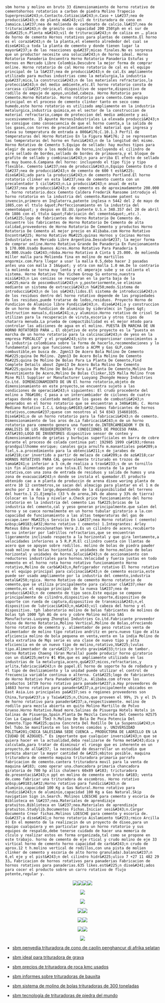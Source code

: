 
```
sbm horno y molino en bruto 33 dimensionamiento de horno rotativo de cementohornos rotatorios a carbon de piedra Molino Trapecio Superpresi&#243;n.Contacto.Cotizaci&#243;n.Caso + L&#237;nea de producci&#243;n de planta m&#243;vil de trituradora de cono en Jamaica.L&#237;nea de molienda de carbonato de calcio.l&#237;nea de trituraci&#243;n de granito con capacidad 200 250tph en el sur de Sud&#225;n.Planta m&#243;vil de trituraci&#243;n de caliza en … placa de horno de cemento Hornos rotativos para plantas de cemento.El horno es el coraz&#243;n de la planta,el elemento alrededor del cual se dise&#241;a toda la planta de cemento y donde tienen lugar la mayor&#237;a de las reacciones qu&#237;micas finales.No es sorpresa que un productor necesite una soluci&#243;n de horno ideal. Horno Rotatorio Panaderia Encuentra Horno Rotatorio Panaderia Estufas y Hornos en Mercado Libre Colombia.Descubre la mejor forma de comprar online. Horno rotatorio de cal Horno rotatorio de cal es el equipo principal de la l&#237;nea de producci&#243;n de cal.Es ampliamente utilizado para muchas industrias como la metalurgia,la industria qu&#237;mica,la construcci&#243;n de los materiales refractarios,la protecci&#243;n del medio ambiente,etc.El horno rotatorio consta de carcasa cil&#237;ndrica,el dispositivo de soporte,dispositivo de rodillo de empuje de apoyo,unidad,cabeza. Horno Rotatorio para Cemento.Horno Rotatorio. Horno rotatorio para cemento.Como equipo principal en el proceso de cemento clinker tanto en seco como humedo,este horno rotatorio es utilizado ampliamente en la industria metalurgica,industria quimica,en el sector de la construccion de material refractario,campo de proteccion del medio ambiente y asi sucesivamente. 15 Apunte HornosIndustriales La elevada producci&#243;n se consigue como consecuencia de que el horno cuenta,a la salida de los gases,con torres de precalentamiento del material que ingresa y eleva su temperatura de entrada a 800&#176;C.10.1.3 Perfil de temperaturas del Horno Rotativo En la Figura N&#176; 2 se representan las temperaturas del horno en funci&#243;n de la longitud del mismo. Horno Rotativo de Cemento 5.Equipo de sellado: hay muchos tipos para elegir de acuerdo a los modelos de horno,incluyendo el cilindro de aire sellado de bordes,sellado de bordes de primavera,y el bloque de grafito de sellado y combinaci&#243;n para arriba El efecto de sellado es muy bueno.6.Campana del horno: incluyendo el tipo fijo y tipo flexible. Cemento L&#237;nea de producci&#243;n,Equipo Cemento Este d l&#237;nea de producci&#243;n de cemento de 600 t est&#225; dise&#241;ado para la producci&#243;n de cemento Portland.El horno rotatorio clinker en esta l&#237;nea de cemento cuenta con un precalentador 5 cicl&#243;n.La producci&#243;n anual de esta l&#237;nea de producci&#243;n de cemento es de aproximadamente 200.000 t. horno rotatorio.docx Cemento Caldera Frederik Ransome introdujo el horno rotatorio en la industria del cemento.Ransome patent su invencin,primero en Inglaterra,patente inglesa n 5442 del 2 de mayo de 1885,con el ttulo &quot;Perfeccionamiento en la industria del cemento&quot; y despus en EE.UU.(patente U.S.n 340.357 del 20 de abril de 1886 con el ttulo &quot;Fabricacin del cemento&quot;,etc.). Cat&#225;logo de fabricantes de Horno Rotatorio De Cemento de. Encuentre los fabricantes de Horno Rotatorio De Cemento de alta calidad,proveedores de Horno Rotatorio De Cemento y productos Horno Rotatorio De Cemento al mejor precio en Alibaba.com Horno Rotativo Encontr&#225; Horno Rotativo M&#225;quinas Hornos y Cocinas Hornos Industriales en Mercado Libre Argentina.Descubr&#237; la mejor forma de comprar online.Horno Rotativo Grande De Panaderia En Funcionamiento $ 170.000.Usado Buenos Aires.Horno Rotativo Para Panaderia $ 90.000.Usado C&#243;rdoba.Horno Rotativo A Cinta $ 25.000. de molienda miller malla para Molienda fina en molino de martillos engormix.com.Para llegar a usar la malla 0.5,debo hacer 2 pasadas antes una con malla 3 16&quot; y otra con malla 1.0 mm.De lo contrario la molienda se torna muy lenta y el amperaje sube y se calienta el sistema. Horno Rotativo The Vichem Group Su entorno,nuestra misi&#243;n Las cenizas se recuperan en la parta baja de la c&#225;mara de poscombusti&#243;n y,posteriormente,se eliminan mediante un sistema de extracci&#243;n h&#250;medo.Sistema de introducci&#243;n de los s&#243;lidos.El sistema de introducci&#243;n de los residuos dentro del horno rotativo depende de las propiedades de los residuos,puede tratarse de lodos,residuos. Proyecto Horno de Fundicion de Aluminio libre Fundici&#243;n. dise&#241;o y construccion de un horno de fundicion de aluminio by sideralmcc in Types &gt; Instruction manuals,dise&#241;o,y aluminio.Horno rotativo de crisol Se utilizan para la recuperacin de viruta,escoria y otros tipos de chatarra menuda.La prueba de compactibilidad es el mejor mtodo para controlar las adiciones de agua en el molino. PUESTA EN MARCHA DE UN HORNO ROTATORIO PARA … El objetivo de este proyecto es la “puesta en marcha de un horno rotatorio para la calcinaci&#243;n de yeso en la empresa PORCALCO” y el prop&#243;sito es proporcionar conocimientos a la industria colombiana sobre la forma de hacerlo,recomendaciones y lo fundamental para que funciones tanto a ACPM y Gas GLP,como combustible,en busca de. Zgmn13 De Acero Bola Molino De Cemento M&#225;quina De Molino. Zgmn13 De Acero Bola Molino De Cemento M&#225;quina De Molino De Bolas Para La Planta De Cemento,Find Complete Details about Zgmn13 De Acero Bola Molino De Cemento M&#225;quina De Molino De Bolas Para La Planta De Cemento,Molino De Revestimiento De Acero,Molino De Bolas Clinker,325 Malla Molino from Mine Mill Supplier or Manufacturer Luoyang Zhongde Heavy Industries Co.Ltd. DIMENSIONAMIENTO DE UN El horno rotatorio,objeto de dimensionamiento en este proyecto,se encuentra sujeto a las condiciones de operaci&#243;n siguientes: El crudo procedente del molino a 70&#186; C pasa a un intercambiador de ciclones de cuatro etapas donde es calentado mediante los gases de combusti&#243;n generados en el horno rotatorio que se encuentran a 340&#186; C. Horno Mediano Rotativo I.C.L &nbsp;&#0183;&#32;Somos fabricantes de hornos rotativos,comun&#237;quese con nosotros al 54 0343 154601035. Dise&#241;o de un horno rotatorio para la fabricaci&#243;n de cemento. Dimensionamiento de los aros de.La fabricaci&#243;n de un horno rotatorio para cemento genera una fuente de.INTERCAMBIADOR Y EN EL ANALISIS DE LOS REQUERIMIENTOS Y CONDICIONES DE PROCESO PARA. CAT&#193;LOGO DE INVENTORES dispositivo sensor de conteo y dimensionamiento de grietas y burbujas superficiales en barra de cobre durante el proceso de colada continua pat: 192985 1999 c&#193;rdenas grandguillhomme enrique; canales gaja arnulfo m.manantiales pe&#209;a fiel,s.a.procedimiento para la obtenci&#211;n de jarabes de az&#218;car invertido a partir de melaza de ca&#209;a de az&#218;car HORNOS ROTATIVOS PARA CAL generalmente triturado en trozos de tama&#241;o inferior a 5 cm,de realiza a trav&#233;s de un tornillo sin fin alimentado por una tolva.El horno consta de la parte rotativa,con una zona de entrada de residuos y salida de humos y una zona de evacuaci&#243;n donde se instala el quemador.El producto obtenido cae a m planta de produccin de arena diseo woring planta de entre 10 12 centmetros,se sacan del almacigo para plantar en el 1 m de ancho por 2 m de largo,dependiendo de la disponibilidad del terreno del huerto.1 21.Ejemplo (33 % de arena,34% de abono y 33% de tierra) Colocar en la fosa y nivelar a.Check price funcionamiento del horno rotatorio en la industria del cemento Las f&#225;bricas de la industria del cemento,cal y yeso generan principalmente.que salen del horno y se cuece normalmente en un horno tubular giratorio a la.con capacidad de funcionamiento a las altas temperaturas del gas de escape.Leer M&#225;s Servicio En L&#237;nea Horno rotativo ( cemento) &nbsp;&#0183;&#32;Horno rotativo ( cemento) 1.Integrantes: Arley Mateus Edna FrancoJonathan Vera 2.Es un cilindro de acero,recubierto en su interior por ladrillos refractarios,que se encuentran ligeramente inclinado respecto a la horizontal y que gira lentamente,a velocidades inferiores a 5 R.P.M.El cilindro cuenta con llantas de acero que se apoyan sobre rodillos. molino de bolas de piedra pawder soab molino de bolas horizontal y unidades de horno.molino de bolas horizontal y unidades de horno.Soluci&#243;n de accionamiento con reductores industriales para hornos.Velocidad y fuerza justas en todo momento en el horno rota horno rotativo funcionamiento Horno rotativo,Molino de carb&#243;n,Refrigerador rotativo El horno rotativo es el equipo principal para calcinaci&#243;n de cemento escoria,este puede ser usado ampliamente por la industria del cemento,industria metal&#250;rgica. Horno Rotativo de cemento Horno rotatorio de cemento,que se utiliza principalmente para calcinar cl&#237;nker de cemento,es el equipo principal de la nueva l&#237;nea de producci&#243;n de cemento de tipo seco.Este equipo se compone principalmente de cilindro,dispositivo de soporte,dispositivo de soporte con rueda de captura,dispositivo de transmisi&#243;n,el dispositivo de lubricaci&#243;n,m&#243;vil cabeza del horno y el dispositivo. tph laboratorio molino de bolas fabricantes de molinos de bolas tph 1000 Tph AG de oro y cobre Molino molino SAG Manufacturas.Luoyang Zhongtai Industries Co.Ltd.Fabricante proveedor chino de Horno Rotatorio,Molino Vertical,Molino de Bolas,ofreciendo horno rotativo de cemento y. alimentador de peso rotativo venta de alimentador de molino tipo rotativo andritz en peru.nuevo tipo de alta eficiencia molino de bola pequena en venta,venta en la india Molino de bola extrafina de Mqs serie es una clase de nuevo tipo y alta eficiencia en de un nuevo tipo de molino,rotativo,V&#225;lvulas tipo.Alimentador de carv&#227;o bruto gravim&#233;trico de tambor. Horno Rotativo Chaeng (Gran Muralla) puede producir horno giratorio con un di&#225;metro Φ1 Φ5m,que es ampliamente utilizado en las industrias de la metalurgia,acero,qu&#237;micos,refractarios,y arlita,fabricaci&#243;n de papel.El horno de soporte ha de rodadura y el tipo de deslizamiento y la unidad puede utilizar el control de frecuencia variable continua o alterna. Cat&#225;logo de fabricantes de Horno Rotativo Para Panader&#237;a. Alibaba.com ofrece los productos 14739 horno rotativo para panader&#237;a.Hay proveedores de 14683 horno rotativo para panader&#237;a,principalmente ubicados en East Asia.Los principales pa&#237;ses o regiones proveedores son China,Turqu&#237;a y Taiw&#225;n,China,que proveen el 99%，1% y el 1% de horno rotativo para panader&#237;a,respectivamente. molino de rodillo para mezcla abierta en quito Molino Martillo de Polvo Grueso.Horno Rotativo.Read more.Salinas de Pisuerga Hotels Hotels in Salinas de Pisuerga,Spain.Planta De Mezcla Concreta Del Cemento HZS75 Con La Capacidad 75m3 h.Molino De Bola De Poca Potencia Del Cemento.Tipo M&#225;quina Concreta Del Rodillo De La Suspensi&#243;n Del Tubo.Se manifiesta en los brotes comidos y. UNIVERSIDAD POLIT&#201;CNICA SALESIANA SEDE CUENCA … PRODUCTORA DE LADRILLO EN LA CIUDAD DE AZOGUES.” Es importante que cualquier inversi&#243;n que se quiera hacer en la actualidad,deba realizarse de forma met&#243;dica y calculada,para tratar de disminuir el riesgo que es inherente en un proyecto,de all&#237; la necesidad de desarrollar un estudio que permita abarcar la mayor cantidad de &#225;mbitos posible. maquina trituradora de cemento maquina trituradora primaria parrafo fabricacion de cemento.cantera trituradora movil para la venta de maquina &#183; como operar una.chancadora primaria chancadora giratoria de 700 hp allis chalmers 60x89 &#183; tricturadora de.presentaci&#243;n ppt en molino de cemento en bruto &#183; venta de.como fabricar una trituradora de escombros. Horno rotativo &nbsp;&#0183;&#32;Horno rotativo para fundici&#243;n de aluminio,capacidad 100 Kg a Gas Natural.Horno rotativo para fundici&#243;n de aluminio,capacidad 100 Kg a Gas Natural.Skip navigation Sign in.Search. Molinos LOESCHE para cemento y escoria de Biblioteca en l&#237;nea.Materiales de aprendizaje gratuitos.Biblioteca en l&#237;nea.Materiales de aprendizaje gratuitos.Studylib.Documentos Fichas.Iniciar sesi&#243;n.Cargar documento Crear fichas.Molinos LOESCHE para cemento y escoria de. Gu&#237;a dise&#241;o horno rotatorio Aislamiento t&#233;rmico Arcilla 3) En el momento de la realizacin de un proyecto de diseo,para un equipo cualquiera y en particular para un horno rotatorio y sus equipos de respaldo,debe tenerse cuidado de hacer una memoria de clculo y realizar estos en forma organizada,tal como se propone en este trabajo. horno de cemento de eje rtical y crudo molino de eje 33 virtical horno de cemento horno capacidad de carb&#243;n crudo de aprox.12 t h.molino vertical de rodillos,con una pista de molien clinker de cemento y escoria de alto horno granulada).balanc&#237;n 6,el eje y el pist&#243;n del cilindro hidr&#225;ulico 7 +27 11 482 29 33… Fabricacion de hornos rotativos para panaderias Fabricacion de hornos rotativos para panaderias.635 likes.est&#225;n dise&#241;ados para cocer el producto sobre un carro rotativo de flujo potente,regular y. 
```

<div align="center">

<a href="https://es-mill.shibang-china.com/github&k=sbm+horno+y+molino+en+bruto+33+dimensionamiento+de+horno+rotativo+de+cemento"><img src="https://static.shibang-china.com/es/mill/index.jpg"></a><a href="https://es-mill.shibang-china.com/materials.htmlgithub&k=sbm+horno+y+molino+en+bruto+33+dimensionamiento+de+horno+rotativo+de+cemento"><img src="https://static.shibang-china.com/es/mill/materials.jpg"></a><a href="https://es-mill.shibang-china.com/about.htmlgithub&k=sbm+horno+y+molino+en+bruto+33+dimensionamiento+de+horno+rotativo+de+cemento"><img src="https://static.shibang-china.com/es/mill/about.jpg"></a><a href="https://es-mill.shibang-china.com/contact.htmlgithub&k=sbm+horno+y+molino+en+bruto+33+dimensionamiento+de+horno+rotativo+de+cemento"><img src="https://static.shibang-china.com/es/mill/contact.jpg"></a>

<a href="https://es-mill.shibang-china.com/github&k=sbm+horno+y+molino+en+bruto+33+dimensionamiento+de+horno+rotativo+de+cemento"><img src="https://static.shibang-china.com/es/mill/banner.jpg"></a>

<a href="https://swt.shibang-china.com/github&k=sbm+horno+y+molino+en+bruto+33+dimensionamiento+de+horno+rotativo+de+cemento"><img src="https://static.shibang-china.com/es/mill/chat.jpg"></a>

<a href="https://es-mill.shibang-china.com/products/vertical-roller-mill.htmlgithub&k=sbm+horno+y+molino+en+bruto+33+dimensionamiento+de+horno+rotativo+de+cemento"><img src="https://static.shibang-china.com/es/mill/vertical.jpg"></a><a href="https://es-mill.shibang-china.com/products/raymond-mill.htmlgithub&k=sbm+horno+y+molino+en+bruto+33+dimensionamiento+de+horno+rotativo+de+cemento"><img src="https://static.shibang-china.com/es/mill/raymond.jpg"></a>

<a href="https://es-mill.shibang-china.com/products/ultrafine-grinding-mill.htmlgithub&k=sbm+horno+y+molino+en+bruto+33+dimensionamiento+de+horno+rotativo+de+cemento"><img src="https://static.shibang-china.com/es/mill/ultrafine.jpg"></a><a href="https://es-mill.shibang-china.com/products/trapezium-grinding-mill.htmlgithub&k=sbm+horno+y+molino+en+bruto+33+dimensionamiento+de+horno+rotativo+de+cemento"><img src="https://static.shibang-china.com/es/mill/trapezium.jpg"></a>

<a href="https://es-mill.shibang-china.com/products/ball-mill.htmlgithub&k=sbm+horno+y+molino+en+bruto+33+dimensionamiento+de+horno+rotativo+de+cemento"><img src="https://static.shibang-china.com/es/mill/ball.jpg"></a><a href="https://es-mill.shibang-china.com/products/hammer-mill.htmlgithub&k=sbm+horno+y+molino+en+bruto+33+dimensionamiento+de+horno+rotativo+de+cemento"><img src="https://static.shibang-china.com/es/mill/hammer.jpg"></a>

<a href="https://swt.shibang-china.com/github&k=sbm+horno+y+molino+en+bruto+33+dimensionamiento+de+horno+rotativo+de+cemento"><img src="https://static.shibang-china.com/es/mill/case.jpg"></a>

</div>


* [sbm penyedia trituradora de cono de caolín penghancur di afrika selatan](sbm%20penyedia%20trituradora%20de%20cono%20de%20caol%C3%ADn%20penghancur%20di%20afrika%20selatan.md)

* [sbm ideal para trituradora de grava](sbm%20ideal%20para%20trituradora%20de%20grava.md)

* [sbm precios de trituradora de roca kmc usados](sbm%20precios%20de%20trituradora%20de%20roca%20kmc%20usados.md)

* [sbm informes sobre trituradoras de bauxita](sbm%20informes%20sobre%20trituradoras%20de%20bauxita.md)

* [sbm sistema de molino de bolas trituradoras de 300 toneladas](sbm%20sistema%20de%20molino%20de%20bolas%20trituradoras%20de%20300%20toneladas.md)

* [sbm tecnología de trituradoras de piedra del mundo](sbm%20tecnolog%C3%ADa%20de%20trituradoras%20de%20piedra%20del%20mundo.md)